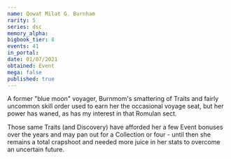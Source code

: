 ```yaml
---
name: Qowat Milat G. Burnham
rarity: 5
series: dsc
memory_alpha:
bigbook_tier: 8
events: 41
in_portal:
date: 01/07/2021
obtained: Event
mega: false
published: true
---
```


A former "blue moon" voyager, Burnmom's smattering of Traits and fairly uncommon skill order used to earn her the occasional voyage seat, but her power has waned, as has my interest in that Romulan sect.

Those same Traits (and Discovery) have afforded her a few Event bonuses over the years and may pan out for a Collection or four - until then she remains a total crapshoot and needed more juice in her stats to overcome an uncertain future.
